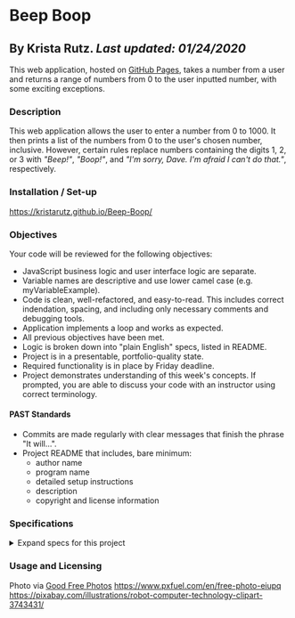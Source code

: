# Beep Boop

## By Krista Rutz.  _Last updated: 01/24/2020_

This web application, hosted on [GitHub Pages](https://kristarutz.github.io/Beep-Boop/), takes a number from a user and returns a range of numbers from 0 to the user inputted number, with some exciting exceptions.

### Description

This web application allows the user to enter a number from 0 to 1000. It then prints a list of the numbers from 0 to the user's chosen number, inclusive. However, certain rules replace numbers containing the digits 1, 2, or 3 with _"Beep!"_, _"Boop!"_, and _"I'm sorry, Dave. I'm afraid I can't do that."_, respectively.

### Installation / Set-up

https://kristarutz.github.io/Beep-Boop/

### Objectives
Your code will be reviewed for the following objectives:

- JavaScript business logic and user interface logic are separate.  
- Variable names are descriptive and use lower camel case (e.g. myVariableExample).
- Code is clean, well-refactored, and easy-to-read. This includes correct indendation, spacing, and including only necessary comments and debugging tools.
- Application implements a loop and works as expected.
- All previous objectives have been met.
- Logic is broken down into "plain English" specs, listed in README.
- Project is in a presentable, portfolio-quality state.
- Required functionality is in place by Friday deadline.
- Project demonstrates understanding of this week's concepts. If prompted, you are able to discuss your code with an instructor using correct terminology.
#### PAST Standards
- Commits are made regularly with clear messages that finish the phrase "It will…".
- Project README that includes, bare minimum:
  - author name
  - program name
  - detailed setup instructions
  - description
  - copyright and license information

### Specifications
<details>
  <summary>Expand specs for this project</summary>

* **Spec**: The program returns an error message when the inputted number is out of range.
  * **Input**: "-4"
  * **Output**: "Value must be greater than or equal to 0."  
  
* **Spec**: The program returns a range of numbers from 0 to the users inputted number
  * **Input**: "4"
  * **Output**: "0, 1, 2, 3, 4"
* **Spec**: The program can be re-used to show new results
  * **Input**: "4" => GO , "2" => GO
  * **Output**: "0, 1, 2, 3, 4" => "0, 1, 2"
* **Spec**: The program returns "I'm sorry Dave, I'm afraid I can't do that" in place of numbers that contain the digit "3"
  * **Input**: "4"
  * **Output**: "0, 1, 2, "I'm sorry Dave, I'm afraid I can't do that", 4"
* **Spec**: The program returns "Boop!" in place of numbers that contain the digit "2"
  * **Input**: "4"
  * **Output**: "0, 1, "Boop!", "I'm sorry Dave, I'm afraid I can't do that", 4"
* **Spec**: The program returns "Beep!" in place of numbers that contain the digit "1"
  * **Input**: "4"
  * **Output**: "0, "Beep!", "Boop!", "I'm sorry Dave, I'm afraid I can't do that", 4"
* **Spec**: The program allows the user to reset the form
  * **Input**: Clicks reset
  * **Output**: Form is reset and the output display is empty
* **Spec**: The program will allow the user to enter "game mode"
  * **Input**: Toggle Game mode
  * **Output**: User will be prompted to select the correct next value in the sequence, with a point score.
</details>

### Usage and Licensing

Photo via <a href="https://www.goodfreephotos.com/">Good Free Photos</a>
https://www.pxfuel.com/en/free-photo-eiupq
https://pixabay.com/illustrations/robot-computer-technology-clipart-3743431/
